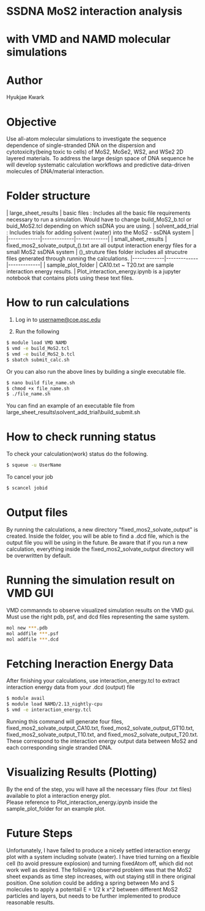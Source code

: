# SSDNA MoS2 interaction analysis
# with VMD and NAMD molecular simulations

# Author
Hyukjae Kwark

# Objective
Use all-atom molecular simulations to investigate the sequence dependence of single-stranded DNA on the dispersion and cytotoxicity(being toxic to cells) of MoS2, MoSe2, WS2, and WSe2 2D layered materials. To address the large design space of DNA sequence he will develop systematic calculation workflows and predictive data-driven molecules of DNA/material interaction.


# Folder structure
| large_sheet_results | basic files : Includes all the basic file requirements necessary to run a simulation. Would have to change
build_MoS2_b.tcl or buid_MoS2.tcl depending on which ssDNA you are using. | solvent_add_trial : Includes trials for adding solvent (water) into the MoS2 - ssDNA system |
|-------------|-------------|-------------|
| small_sheet_results | fixed_mos2_solvate_output_().txt are all output interaction energy files for a small MoS2 ssDNA system | ()_struture files folder includes all strucutre files generated through running the calculations.
|-------------|-------------|-------------|
| sample_plot_folder | CA10.txt ~ T20.txt are sample interaction energy results. | Plot_interaction_energy.ipynb is a jupyter notebook that contains plots using these text files.


# How to run calculations

1. Log in to username@coe.psc.edu

2. Run the following 
```sh
$ module load VMD NAMD
$ vmd -e build_MoS2.tcl
$ vmd -e build_MoS2_b.tcl
$ sbatch submit_calc.sh
``` 
Or you can also run the above lines by building a single executable file.<br/>

```sh
$ nano build file_name.sh
$ chmod +x file_name.sh
$ ./file_name.sh
``` 
You can find an example of an executable file from large_sheet_results\solvent_add_trial\build_submit.sh<br/>

# How to check running status

To check your calculation(work) status do the following.<br/>

```sh
$ squeue -u UserName
``` 
To cancel your job <br/>
```sh
$ scancel jobid
``` 

# Output files
By running the calculations, a new directory "fixed_mos2_solvate_output" is created.
Inside the folder, you will be able to find a .dcd file, which is the output file you will be using in the future.
Be aware that if you run a new calculation, everything inside the fixed_mos2_solvate_output directory will be overwritten by default.


# Running the simulation result on VMD GUI
VMD commannds to observe visualized simulation results on the VMD gui. <br/>
Must use the right pdb, psf, and dcd files representing the same system. <br/>
```sh
mol new ***.pdb
mol addfile ***.psf
mol addfile ***.dcd
``` 

# Fetching Ineraction Energy Data
After finishing your calculations, use interaction_energy.tcl to extract interaction energy data from your .dcd (output) file <br/>
```sh
$ module avail
$ module load NAMD/2.13_nightly-cpu
$ vmd -e interaction_energy.tcl
``` 
Running this command will generate four files, fixed_mos2_solvate_output_CA10.txt, fixed_mos2_solvate_output_GT10.txt, fixed_mos2_solvate_output_T10.txt, and fixed_mos2_solvate_output_T20.txt. These correspond to the interaction energy output data between MoS2 and each corresponding single stranded DNA. 


# Visualizing Results (Plotting)
By the end of the step, you will have all the necessary files (four .txt files) available to plot a interaction energy plot. <br/>
Please reference to Plot_interaction_energy.ipynb inside the sample_plot_folder for an example plot.


# Future Steps
Unfortunately, I have failed to produce a nicely settled interaction energy plot with a system including solvate (water).
I have tried turning on a flexible cell (to avoid pressure explosion) and turning fixedAtom off, which did not work well as desired.
The following observed problem was that the MoS2 sheet expands as time step increases, with out staying still in there original position. 
One solution could be adding a spring between Mo and S molecules to apply a potentail E = 1/2 k x^2 between different MoS2 particles and layers, but needs to be further implemented to
produce reasonable results. 


